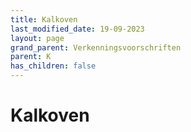 ```yaml
---
title: Kalkoven
last_modified_date: 19-09-2023
layout: page
grand_parent: Verkenningsvoorschriften
parent: K
has_children: false
---
```


Kalkoven
========

